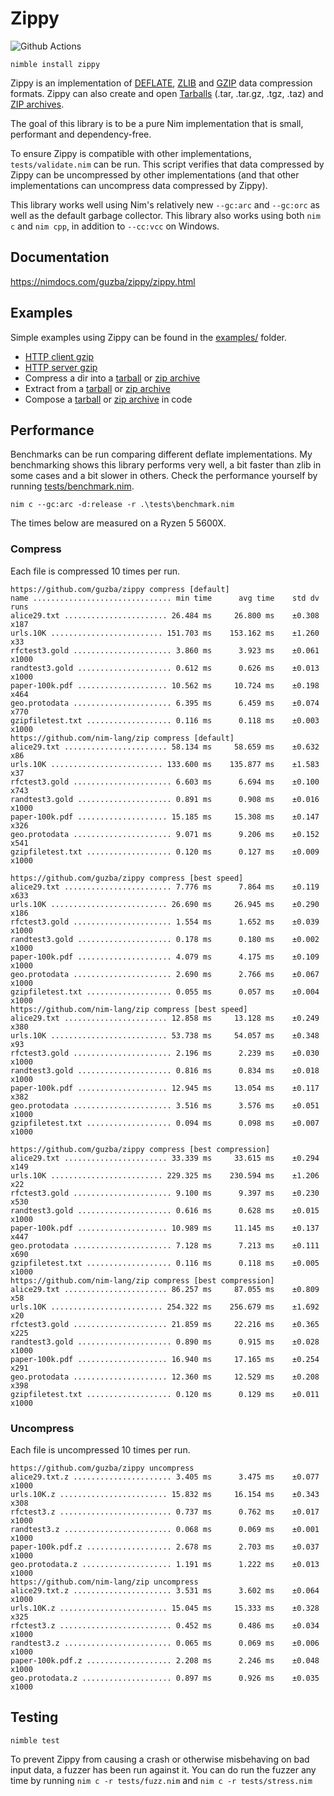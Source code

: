 # Zippy

![Github Actions](https://github.com/guzba/zippy/workflows/Github%20Actions/badge.svg)

`nimble install zippy`

Zippy is an implementation of [DEFLATE](https://tools.ietf.org/html/rfc1951), [ZLIB](https://tools.ietf.org/html/rfc1950) and [GZIP](https://tools.ietf.org/html/rfc1952) data compression formats. Zippy can also create and open [Tarballs](https://en.wikipedia.org/wiki/Tar_(computing)) (.tar, .tar.gz, .tgz, .taz) and [ZIP archives](https://en.wikipedia.org/wiki/Zip_(file_format)).

The goal of this library is to be a pure Nim implementation that is small, performant and dependency-free.

To ensure Zippy is compatible with other implementations, `tests/validate.nim` can be run. This script verifies that data compressed by Zippy can be uncompressed by other implementations (and that other implementations can uncompress data compressed by Zippy).

This library works well using Nim's relatively new `--gc:arc` and `--gc:orc` as well as the default garbage collector. This library also works using both `nim c` and `nim cpp`, in addition to `--cc:vcc` on Windows.

## Documentation

https://nimdocs.com/guzba/zippy/zippy.html

## Examples

Simple examples using Zippy can be found in the [examples/](https://github.com/guzba/zippy/blob/master/examples) folder.

* [HTTP client gzip](https://github.com/guzba/zippy/blob/master/examples/http_client.nim)
* [HTTP server gzip](https://github.com/guzba/zippy/blob/master/examples/http_server.nim)
* Compress a dir into a [tarball](https://github.com/guzba/zippy/blob/master/examples/tarball_create.nim) or [zip archive](https://github.com/guzba/zippy/blob/master/examples/ziparchive_create.nim)
* Extract from a [tarball](https://github.com/guzba/zippy/blob/master/examples/tarball_extract.nim) or [zip archive](https://github.com/guzba/zippy/blob/master/examples/ziparchive_extract.nim)
* Compose a [tarball](https://github.com/guzba/zippy/blob/master/examples/tarball_compose.nim) or [zip archive](https://github.com/guzba/zippy/blob/master/examples/ziparchive_compose.nim) in code

## Performance

Benchmarks can be run comparing different deflate implementations. My benchmarking shows this library performs very well, a bit faster than zlib in some cases and a bit slower in others. Check the performance yourself by running [tests/benchmark.nim](https://github.com/guzba/zippy/blob/master/tests/benchmark.nim).

`nim c --gc:arc -d:release -r .\tests\benchmark.nim`

The times below are measured on a Ryzen 5 5600X.

### Compress

Each file is compressed 10 times per run.

```
https://github.com/guzba/zippy compress [default]
name ............................... min time      avg time    std dv   runs
alice29.txt ....................... 26.484 ms     26.800 ms    ±0.308   x187
urls.10K ......................... 151.703 ms    153.162 ms    ±1.260    x33
rfctest3.gold ...................... 3.860 ms      3.923 ms    ±0.061  x1000
randtest3.gold ..................... 0.612 ms      0.626 ms    ±0.013  x1000
paper-100k.pdf .................... 10.562 ms     10.724 ms    ±0.198   x464
geo.protodata ...................... 6.395 ms      6.459 ms    ±0.074   x770
gzipfiletest.txt ................... 0.116 ms      0.118 ms    ±0.003  x1000
https://github.com/nim-lang/zip compress [default]
alice29.txt ....................... 58.134 ms     58.659 ms    ±0.632    x86
urls.10K ......................... 133.600 ms    135.877 ms    ±1.583    x37
rfctest3.gold ...................... 6.603 ms      6.694 ms    ±0.100   x743
randtest3.gold ..................... 0.891 ms      0.908 ms    ±0.016  x1000
paper-100k.pdf .................... 15.185 ms     15.308 ms    ±0.147   x326
geo.protodata ...................... 9.071 ms      9.206 ms    ±0.152   x541
gzipfiletest.txt ................... 0.120 ms      0.127 ms    ±0.009  x1000

https://github.com/guzba/zippy compress [best speed]
alice29.txt ........................ 7.776 ms      7.864 ms    ±0.119   x633
urls.10K .......................... 26.690 ms     26.945 ms    ±0.290   x186
rfctest3.gold ...................... 1.554 ms      1.652 ms    ±0.039  x1000
randtest3.gold ..................... 0.178 ms      0.180 ms    ±0.002  x1000
paper-100k.pdf ..................... 4.079 ms      4.175 ms    ±0.109  x1000
geo.protodata ...................... 2.690 ms      2.766 ms    ±0.067  x1000
gzipfiletest.txt ................... 0.055 ms      0.057 ms    ±0.004  x1000
https://github.com/nim-lang/zip compress [best speed]
alice29.txt ....................... 12.858 ms     13.128 ms    ±0.249   x380
urls.10K .......................... 53.738 ms     54.057 ms    ±0.348    x93
rfctest3.gold ...................... 2.196 ms      2.239 ms    ±0.030  x1000
randtest3.gold ..................... 0.816 ms      0.834 ms    ±0.018  x1000
paper-100k.pdf .................... 12.945 ms     13.054 ms    ±0.117   x382
geo.protodata ...................... 3.516 ms      3.576 ms    ±0.051  x1000
gzipfiletest.txt ................... 0.094 ms      0.098 ms    ±0.007  x1000

https://github.com/guzba/zippy compress [best compression]
alice29.txt ....................... 33.339 ms     33.615 ms    ±0.294   x149
urls.10K ......................... 229.325 ms    230.594 ms    ±1.206    x22
rfctest3.gold ...................... 9.100 ms      9.397 ms    ±0.230   x530
randtest3.gold ..................... 0.616 ms      0.628 ms    ±0.015  x1000
paper-100k.pdf .................... 10.989 ms     11.145 ms    ±0.137   x447
geo.protodata ...................... 7.128 ms      7.213 ms    ±0.111   x690
gzipfiletest.txt ................... 0.116 ms      0.118 ms    ±0.005  x1000
https://github.com/nim-lang/zip compress [best compression]
alice29.txt ....................... 86.257 ms     87.055 ms    ±0.809    x58
urls.10K ......................... 254.322 ms    256.679 ms    ±1.692    x20
rfctest3.gold ..................... 21.859 ms     22.216 ms    ±0.365   x225
randtest3.gold ..................... 0.890 ms      0.915 ms    ±0.028  x1000
paper-100k.pdf .................... 16.940 ms     17.165 ms    ±0.254   x291
geo.protodata ..................... 12.360 ms     12.529 ms    ±0.208   x398
gzipfiletest.txt ................... 0.120 ms      0.129 ms    ±0.011  x1000
```

### Uncompress

Each file is uncompressed 10 times per run.

```
https://github.com/guzba/zippy uncompress
alice29.txt.z ...................... 3.405 ms      3.475 ms    ±0.077  x1000
urls.10K.z ........................ 15.832 ms     16.154 ms    ±0.343   x308
rfctest3.z ......................... 0.737 ms      0.762 ms    ±0.017  x1000
randtest3.z ........................ 0.068 ms      0.069 ms    ±0.001  x1000
paper-100k.pdf.z ................... 2.678 ms      2.703 ms    ±0.037  x1000
geo.protodata.z .................... 1.191 ms      1.222 ms    ±0.013  x1000
https://github.com/nim-lang/zip uncompress
alice29.txt.z ...................... 3.531 ms      3.602 ms    ±0.064  x1000
urls.10K.z ........................ 15.045 ms     15.333 ms    ±0.328   x325
rfctest3.z ......................... 0.452 ms      0.486 ms    ±0.034  x1000
randtest3.z ........................ 0.065 ms      0.069 ms    ±0.006  x1000
paper-100k.pdf.z ................... 2.208 ms      2.246 ms    ±0.048  x1000
geo.protodata.z .................... 0.897 ms      0.926 ms    ±0.035  x1000
```

## Testing

`nimble test`

To prevent Zippy from causing a crash or otherwise misbehaving on bad input data, a fuzzer has been run against it. You can do run the fuzzer any time by running `nim c -r tests/fuzz.nim` and `nim c -r tests/stress.nim`
